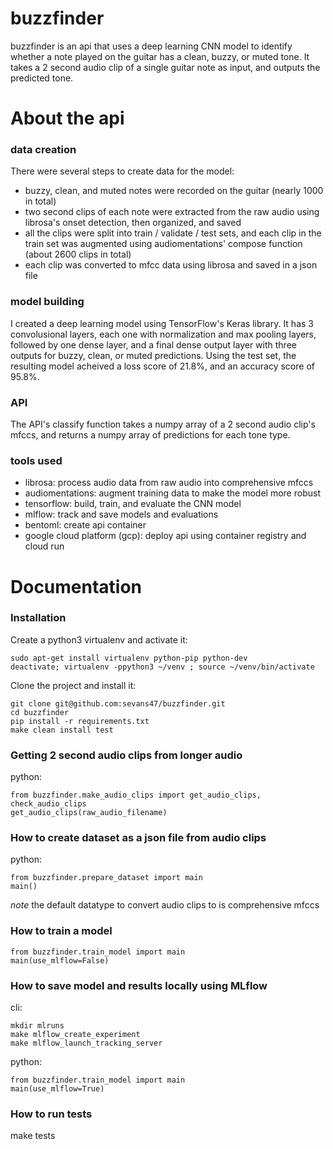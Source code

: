 # buzzfinder
buzzfinder is an api that uses a deep learning CNN model to identify whether a note
played on the guitar has a clean, buzzy, or muted tone.  It takes a 2 second audio clip of a single guitar note as input, and outputs the predicted tone.

# About the api
### data creation
There were several steps to create data for the model:
- buzzy, clean, and muted notes were recorded on the guitar (nearly 1000 in total)
- two second clips of each note were extracted from the raw audio using librosa's onset detection, then organized, and saved
- all the clips were split into train / validate / test sets, and each clip in the train set was augmented using audiomentations' compose function (about 2600 clips in total)
- each clip was converted to mfcc data using librosa and saved in a json file

### model building
I created a deep learning model using TensorFlow's Keras library.  It has 3 convolusional layers, each one with normalization and max pooling layers, followed by one dense layer, and a final dense output layer with three outputs for buzzy, clean, or muted predictions.  Using the test set, the resulting model acheived a loss score of 21.8%, and an accuracy score of 95.8%.

### API
The API's classify function takes a numpy array of a 2 second audio clip's mfccs, and returns a numpy array of predictions for each tone type.

### tools used
- librosa: process audio data from raw audio into comprehensive mfccs
- audiomentations: augment training data to make the model more robust
- tensorflow: build, train, and evaluate the CNN model
- mlflow: track and save models and evaluations
- bentoml: create api container
- google cloud platform (gcp): deploy api using container registry and cloud run

# Documentation

### Installation
Create a python3 virtualenv and activate it:
```
sudo apt-get install virtualenv python-pip python-dev
deactivate; virtualenv -ppython3 ~/venv ; source ~/venv/bin/activate
```

Clone the project and install it:
```
git clone git@github.com:sevans47/buzzfinder.git
cd buzzfinder
pip install -r requirements.txt
make clean install test
```

### Getting 2 second audio clips from longer audio
python:
```
from buzzfinder.make_audio_clips import get_audio_clips, check_audio_clips
get_audio_clips(raw_audio_filename)
```

### How to create dataset as a json file from audio clips
python:
```
from buzzfinder.prepare_dataset import main
main()
```
*note* the default datatype to convert audio clips to is comprehensive mfccs

### How to train a model
```
from buzzfinder.train_model import main
main(use_mlflow=False)
```

### How to save model and results locally using MLflow
cli:
```
mkdir mlruns
make mlflow_create_experiment
make mlflow_launch_tracking_server
```

python:
```
from buzzfinder.train_model import main
main(use_mlflow=True)
```

### How to run tests
make tests
